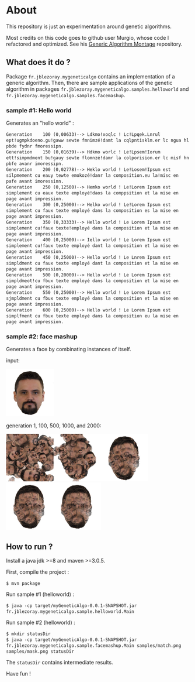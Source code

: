 # About 

This repository is just an experimentation around genetic algorithms. 

Most credits on this code goes to github user Murgio, whose code I refactored and optimized.
See his [Generic Algorithm Montage](https://github.com/Murgio/Genetic-Algorithm-Montage) repository. 

## What does it do ? 

Package `fr.jblezoray.mygeneticalgo` contains an implementation of a generic algorithm.  Then, there are sample applications of the genetic algorithm in packages `fr.jblezoray.mygeneticalgo.samples.helloworld` and `fr.jblezoray.mygeneticalgo.samples.facemashup`.

### sample #1: Hello world 

Generates an "hello world" :
```Generation     50 (0,00170)--> Ldkpd!xeqlg . Lc!Lpqak.Lnrol boy!ndmpgdpeno.gu.gpwq scqzb.issimzw!bjjt ok iqlsqtfsklr.iv!wc.kgua hf pflf.fylqz.fgljbzjiqs.
Generation    100 (0,00633)--> Ldkmo!xoqlc ! Lc!Lpqek.Lnrul ept!ugmpkdoeno.gu!gaww sewte fmnimzé!damt la cqlpntisklm.er lc ngua hl pbde fydnr fmoressipn.
Generation    150 (0,01639)--> Hdkmo worlc ! Le!Lpsem!Iorum ett!simpmdment bu!gauy sewte flomnzé!damr la colporision.er lc misf hn pbfe avanr imoressipn.
Generation    200 (0,02778)--> Heklo world ! Le!Losem!Ipsum est silpmement cu eauy tewte emokozé!danr la composition.eu la!misc en pafe avant imoressinn.
Generation    250 (0,12500)--> Hemko world ! Le!Lorem Ipsum est simplement cu eaux texte employé!daos la comppsition et la mise en page avant impression.
Generation    300 (0,25000)--> Helko world ! Le!Lorem Ipsum est simplement cu faux texte employé dans la composition es la mise en page avant impression.
Generation    350 (0,33333)--> Hello world ! Le Lorem Ipsum est simplement cu!faux texte!employé dans la composition et la mise en page avant impression.
Generation    400 (0,25000)--> Iello world ! Le Lorem Ipsum est simplement cu!faux texte employé dant la composition et la mise en page avant impression.
Generation    450 (0,25000)--> Hello world ! Le Lnrem Ipsum est simpldment cu faux texte employé dant la composition et la mise en page avant impression.
Generation    500 (0,20000)--> Hello world ! Le Lorem Ipsum est simpldmeot!cu fbux texte employé dans la composition et la mise en page avant impression.
Generation    550 (0,25000)--> Hello world ! Le Lorem Ipsum est sjmpldment cu fbux texte employé dans la composition et la mise en page avant impression.
Generation    600 (0,25000)--> Hello world ! Le Lorem Ipsum est simplfment cu fbux texte employé dans la composition eu la mise en page avant impression.
```


### sample #2: face mashup

Generates a face by combinating instances of itself.

input:

<img src="https://raw.githubusercontent.com/jblezoray/GeneticAlgo/master/samples/match.png" width="130">

generation 1, 100, 500, 1000, and 2000: 

<img src="https://raw.githubusercontent.com/jblezoray/GeneticAlgo/master/samples/generation_0000001.png" width="130"><img src="https://raw.githubusercontent.com/jblezoray/GeneticAlgo/master/samples/generation_0000100.png" width="130"><img src="https://raw.githubusercontent.com/jblezoray/GeneticAlgo/master/samples/generation_0000500.png" width="130"><img src="https://raw.githubusercontent.com/jblezoray/GeneticAlgo/master/samples/generation_0001000.png" width="130"><img src="https://raw.githubusercontent.com/jblezoray/GeneticAlgo/master/samples/generation_0002000.png" width="130">


## How to run ?  

Install a java jdk >=8 and maven >=3.0.5.

First, compile the project : 
```
$ mvn package
```

Run sample #1 (helloworld) : 
```
$ java -cp target/myGeneticAlgo-0.0.1-SNAPSHOT.jar fr.jblezoray.mygeneticalgo.sample.helloworld.Main
``` 

Run sample #2 (helloworld) : 
```
$ mkdir statusDir
$ java -cp target/myGeneticAlgo-0.0.1-SNAPSHOT.jar fr.jblezoray.mygeneticalgo.sample.facemashup.Main samples/match.png samples/mask.png statusDir
```
The `statusDir` contains intermediate results. 



Have fun !
